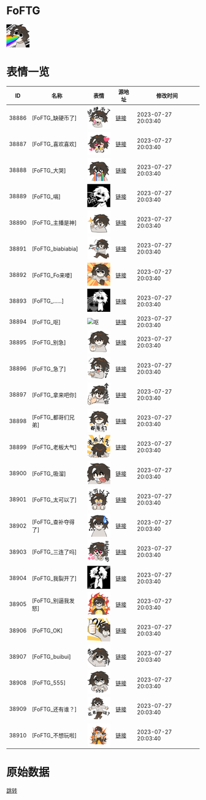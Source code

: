 # FoFTG

<img src="./cover.png" height="60" alt="cover" />

# 表情一览

|ID|名称|表情|源地址|修改时间|
|----|----|----|----|----|
|38886|[FoFTG_缺硬币了]|<img src="./pic/038886_%5BFoFTG_缺硬币了%5D.png" height="60" alt="缺硬币了"/>|[链接](https://i0.hdslb.com/bfs/garb/49e8630ef05b5b8d3e832d774142da190c805b1f.png)|2023-07-27 20:03:40|
|38887|[FoFTG_喜欢喜欢]|<img src="./pic/038887_%5BFoFTG_喜欢喜欢%5D.png" height="60" alt="喜欢喜欢"/>|[链接](https://i0.hdslb.com/bfs/garb/a2f38fa4a6b401fa3187e6756c59648983bc7ee2.png)|2023-07-27 20:03:40|
|38888|[FoFTG_大哭]|<img src="./pic/038888_%5BFoFTG_大哭%5D.png" height="60" alt="大哭"/>|[链接](https://i0.hdslb.com/bfs/garb/ef37e1b1298b4deccf11afee267e5f294869ab47.png)|2023-07-27 20:03:40|
|38889|[FoFTG_嗝]|<img src="./pic/038889_%5BFoFTG_嗝%5D.png" height="60" alt="嗝"/>|[链接](https://i0.hdslb.com/bfs/garb/b8f7ea60ce15b1ca5552b0643e93747f77e2d244.png)|2023-07-27 20:03:40|
|38890|[FoFTG_主播是神]|<img src="./pic/038890_%5BFoFTG_主播是神%5D.png" height="60" alt="主播是神"/>|[链接](https://i0.hdslb.com/bfs/garb/988cb598cb54f1ae20cd8f1bdfc3e65608fe1dd5.png)|2023-07-27 20:03:40|
|38891|[FoFTG_biabiabia]|<img src="./pic/038891_%5BFoFTG_biabiabia%5D.png" height="60" alt="biabiabia"/>|[链接](https://i0.hdslb.com/bfs/garb/7531996b8cd61175ab61604f5fc58e7980795d42.png)|2023-07-27 20:03:40|
|38892|[FoFTG_Fo来喽]|<img src="./pic/038892_%5BFoFTG_Fo来喽%5D.png" height="60" alt="Fo来喽"/>|[链接](https://i0.hdslb.com/bfs/garb/ced70e8252f4c0fe2e9275ec61de6b8bfaf063e0.png)|2023-07-27 20:03:40|
|38893|[FoFTG_......]|<img src="./pic/038893_%5BFoFTG_......%5D.png" height="60" alt="......"/>|[链接](https://i0.hdslb.com/bfs/garb/7823a5bc31ae7bcccbd5ade2aede7029d984baa0.png)|2023-07-27 20:03:40|
|38894|[FoFTG_呕]|<img src="./pic/038894_%5BFoFTG_呕%5D.png" height="60" alt="呕"/>|[链接](https://i0.hdslb.com/bfs/garb/7cf0e84d1472dfb22233a71bd15eb5cdd8ed8519.png)|2023-07-27 20:03:40|
|38895|[FoFTG_别急]|<img src="./pic/038895_%5BFoFTG_别急%5D.png" height="60" alt="别急"/>|[链接](https://i0.hdslb.com/bfs/garb/6218c8065ca40f3ecda191f0ed668b29dc48eb56.png)|2023-07-27 20:03:40|
|38896|[FoFTG_急了]|<img src="./pic/038896_%5BFoFTG_急了%5D.png" height="60" alt="急了"/>|[链接](https://i0.hdslb.com/bfs/garb/0a2a04f3f2ad208594209deebe56361a620ff984.png)|2023-07-27 20:03:40|
|38897|[FoFTG_拿来吧你]|<img src="./pic/038897_%5BFoFTG_拿来吧你%5D.png" height="60" alt="拿来吧你"/>|[链接](https://i0.hdslb.com/bfs/garb/0a09b7c2fe14e66afd2a631acb813c3f94dfffc9.png)|2023-07-27 20:03:40|
|38898|[FoFTG_都哥们兄弟]|<img src="./pic/038898_%5BFoFTG_都哥们兄弟%5D.png" height="60" alt="都哥们兄弟"/>|[链接](https://i0.hdslb.com/bfs/garb/d8728d2b6bea2f7d64a18f7f6accb9a68129a456.png)|2023-07-27 20:03:40|
|38899|[FoFTG_老板大气]|<img src="./pic/038899_%5BFoFTG_老板大气%5D.png" height="60" alt="老板大气"/>|[链接](https://i0.hdslb.com/bfs/garb/b4f8b6430a11a2b4cff854c24b8fbae05a1e20d4.png)|2023-07-27 20:03:40|
|38900|[FoFTG_吸溜]|<img src="./pic/038900_%5BFoFTG_吸溜%5D.png" height="60" alt="吸溜"/>|[链接](https://i0.hdslb.com/bfs/garb/b6273f22d347d87f538844900041d4708ac4ab93.png)|2023-07-27 20:03:40|
|38901|[FoFTG_太可以了]|<img src="./pic/038901_%5BFoFTG_太可以了%5D.png" height="60" alt="太可以了"/>|[链接](https://i0.hdslb.com/bfs/garb/bd18d0bbdd7a7a955c49ba270b4ce8326181168a.png)|2023-07-27 20:03:40|
|38902|[FoFTG_查补夺得了]|<img src="./pic/038902_%5BFoFTG_查补夺得了%5D.png" height="60" alt="查补夺得了"/>|[链接](https://i0.hdslb.com/bfs/garb/a50b79d8fc82eb8e2692e7a06119453922e654d5.png)|2023-07-27 20:03:40|
|38903|[FoFTG_三连了吗]|<img src="./pic/038903_%5BFoFTG_三连了吗%5D.png" height="60" alt="三连了吗"/>|[链接](https://i0.hdslb.com/bfs/garb/26c5f732e7d25dfd24588cf9b570a98275ebdd3c.png)|2023-07-27 20:03:40|
|38904|[FoFTG_我裂开了]|<img src="./pic/038904_%5BFoFTG_我裂开了%5D.png" height="60" alt="我裂开了"/>|[链接](https://i0.hdslb.com/bfs/garb/386cc01d2e8f4765235eaa8504d522a97d042440.png)|2023-07-27 20:03:40|
|38905|[FoFTG_别逼我发怒]|<img src="./pic/038905_%5BFoFTG_别逼我发怒%5D.png" height="60" alt="别逼我发怒"/>|[链接](https://i0.hdslb.com/bfs/garb/8301820a5f6f63929c98ee6109f9d33a8756bffd.png)|2023-07-27 20:03:40|
|38906|[FoFTG_OK]|<img src="./pic/038906_%5BFoFTG_OK%5D.png" height="60" alt="OK"/>|[链接](https://i0.hdslb.com/bfs/garb/e4b42b33b7060b2d30138726c8557312ef668d34.png)|2023-07-27 20:03:40|
|38907|[FoFTG_buibui]|<img src="./pic/038907_%5BFoFTG_buibui%5D.png" height="60" alt="buibui"/>|[链接](https://i0.hdslb.com/bfs/garb/6d5e3aed9bc1bf8a9ac63fe17ab02d24239f8085.png)|2023-07-27 20:03:40|
|38908|[FoFTG_555]|<img src="./pic/038908_%5BFoFTG_555%5D.png" height="60" alt="555"/>|[链接](https://i0.hdslb.com/bfs/garb/e85b013c81076a31417628d95111f00a4636ad61.png)|2023-07-27 20:03:40|
|38909|[FoFTG_还有谁？]|<img src="./pic/038909_%5BFoFTG_还有谁？%5D.png" height="60" alt="还有谁？"/>|[链接](https://i0.hdslb.com/bfs/garb/23a0cc41c651a410b3afeb4c97d1880c56870a6a.png)|2023-07-27 20:03:40|
|38910|[FoFTG_不想玩啦]|<img src="./pic/038910_%5BFoFTG_不想玩啦%5D.png" height="60" alt="不想玩啦"/>|[链接](https://i0.hdslb.com/bfs/garb/5a30cf55af07a74e644a59523e0942246a7e8b05.png)|2023-07-27 20:03:40|

# 原始数据

[跳转](./raw.json)

